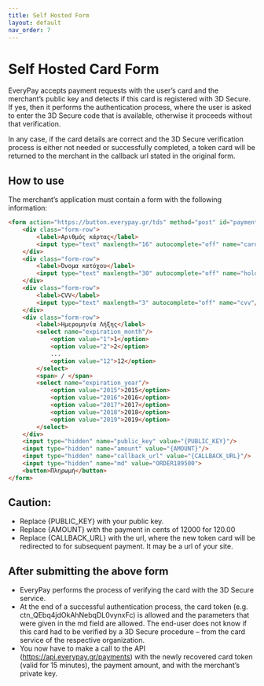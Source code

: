 ```yaml
---
title: Self Hosted Form
layout: default
nav_order: 7
---
```


# Self Hosted Card Form

EveryPay accepts payment requests with the user’s card and the merchant’s public key and detects if this card is registered with 3D Secure. If yes, then it performs the authentication process, where the user is asked to enter the 3D Secure code that is available, otherwise it proceeds without that verification.

In any case, if the card details are correct and the 3D Secure verification process is either not needed or successfully completed, a token card will be returned to the merchant in the callback url stated in the original form.

## How to use

The merchant’s application must contain a form with the following information:

```html
<form action="https://button.everypay.gr/tds" method="post" id="payment-form">
    <div class="form-row">
        <label>Αριθμός κάρτας</label>
        <input type="text" maxlength="16" autocomplete="off" name="card_number"/>
    </div>
    <div class="form-row">
        <label>Όνομα κατόχου</label>
        <input type="text" maxlength="30" autocomplete="off" name="holder_name"/>
    </div>
    <div class="form-row">
        <label>CVV</label>
        <input type="text" maxlength="3" autocomplete="off" name="cvv"/>
    </div>
    <div class="form-row">
        <label>Ημερομηνία Λήξης</label>
        <select name="expiration_month"/>
            <option value="1">1</option>
            <option value="2">2</option>
            ...
            <option value="12">12</option>
        </select>
        <span> / </span>
        <select name="expiration_year"/>
            <option value="2015">2015</option>
            <option value="2016">2016</option>
            <option value="2017">2017</option>
            <option value="2018">2018</option>
            <option value="2019">2019</option>
        </select>
    </div>
    <input type="hidden" name="public_key" value="{PUBLIC_KEY}"/>
    <input type="hidden" name="amount" value="{AMOUNT}"/>
    <input type="hidden" name="callback_url" value="{CALLBACK_URL}"/>
	<input type="hidden" name="md" value="ORDER189500">
    <button>Πληρωμή</button>
</form>
```

## Caution:

* Replace {PUBLIC_KEY} with your public key.
* Replace {AMOUNT} with the payment in cents of 12000 for 120.00
* Replace {CALLBACK_URL} with the url, where the new token card will be redirected to for subsequent payment. It may be a url of your site.

## After submitting the above form

* EveryPay performs the process of verifying the card with the 3D Secure service.
* At the end of a successful authentication process, the card token (e.g. ctn_QEbq4jdOkAhNebqDL0vynxFc) is allowed and the parameters that were given in the md field are allowed. The end-user does not know if this card had to be verified by a 3D Secure procedure – from the card service of the respective organization.
* You now have to make a call to the API (https://api.everypay.gr/payments) with the newly recovered card token (valid for 15 minutes), the payment amount, and with the merchant’s private key.
